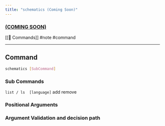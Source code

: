 ```yaml
---
title: "schematics (Coming Soon)"
---
```


### [(COMING SOON)](../../roadmap)

[[📜 Commands]]
#note #command

---

## Command

```bash
schematics [SubCommand]
```

### Sub Commands

`list / ls  [language]`
add
remove

### Positional Arguments

### Argument Validation and decision path
